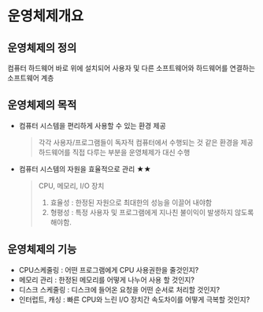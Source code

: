 # 운영체제개요

## 운영체제의 정의

컴퓨터 하드웨어 바로 위에 설치되어 사용자 및 다른 소프트웨어와 하드웨어를 연결하는 소프트웨어 계층

## 운영체제의 목적

- 컴퓨터 시스템을 편리하게 사용할 수 있는 환경 제공
  > 각각 사용자/프로그램들이 독자적 컴퓨터에서 수행되는 것 같은 환경을 제공
  > 하드웨어를 직접 다루는 부분을 운영체제가 대신 수행
- 컴퓨터 시스템의 자원을 효율적으로 관리 ★★
  > CPU, 메모리, I/O 장치
  >
  > 1. 효율성 : 한정된 자원으로 최대한의 성능을 이끌어 내야함
  > 2. 형평성 : 특정 사용자 및 프로그램에게 지나친 불이익이 발생하지 않도록 해야함.

## 운영체제의 기능

- CPU스케줄링 : 어떤 프로그램에게 CPU 사용권한을 줄것인지?
- 메모리 관리 : 한정된 메모리를 어떻게 나누어 사용 할 것인지?
- 디스크 스케줄링 : 디스크에 들어온 요청을 어떤 순서로 처리할 것인지?
- 인터럽트, 캐싱 : 빠른 CPU와 느린 I/O 장치간 속도차이를 어떻게 극복할 것인지?
